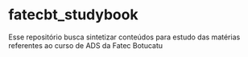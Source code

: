 # fatecbt_studybook
Esse repositório busca sintetizar conteúdos para estudo das matérias referentes ao curso de ADS da Fatec Botucatu
